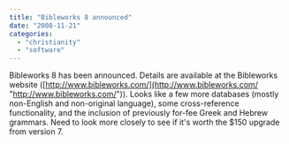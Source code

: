 ```yaml
---
title: "Bibleworks 8 announced"
date: "2008-11-21"
categories: 
  - "christianity"
  - "software"
---
```


Bibleworks 8 has been announced. Details are available at the Bibleworks website ([http://www.bibleworks.com/](http://www.bibleworks.com/ "http://www.bibleworks.com/")). Looks like a few more databases (mostly non-English and non-original language), some cross-reference functionality, and the inclusion of previously for-fee Greek and Hebrew grammars. Need to look more closely to see if it's worth the $150 upgrade from version 7.
